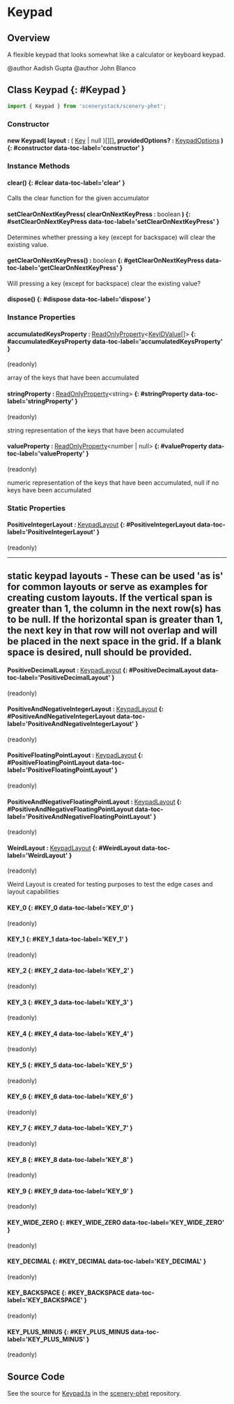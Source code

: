 # Keypad

## Overview

A flexible keypad that looks somewhat like a calculator or keyboard keypad.

@author Aadish Gupta
@author John Blanco

## Class Keypad {: #Keypad }


```js
import { Keypad } from 'scenerystack/scenery-phet';
```
### Constructor

#### new Keypad( layout : <span style="font-weight: 400;">( [Key](../scenery-phet/Key.md) | <span style="color: hsla(calc(var(--md-hue) + 180deg),80%,40%,1);">null</span> )[][]</span>, providedOptions? : <span style="font-weight: 400;">[KeypadOptions](../scenery-phet/Keypad.md#KeypadOptions)</span> ) {: #constructor data-toc-label='constructor' }

### Instance Methods

#### clear() {: #clear data-toc-label='clear' }

Calls the clear function for the given accumulator

#### setClearOnNextKeyPress( clearOnNextKeyPress : <span style="font-weight: 400;"><span style="color: hsla(calc(var(--md-hue) + 180deg),80%,40%,1);">boolean</span></span> ) {: #setClearOnNextKeyPress data-toc-label='setClearOnNextKeyPress' }

Determines whether pressing a key (except for backspace) will clear the existing value.

#### getClearOnNextKeyPress() : <span style="font-weight: 400;"><span style="color: hsla(calc(var(--md-hue) + 180deg),80%,40%,1);">boolean</span></span> {: #getClearOnNextKeyPress data-toc-label='getClearOnNextKeyPress' }

Will pressing a key (except for backspace) clear the existing value?

#### dispose() {: #dispose data-toc-label='dispose' }

### Instance Properties

#### accumulatedKeysProperty : <span style="font-weight: 400;">[ReadOnlyProperty](../axon/ReadOnlyProperty.md)&lt;[KeyIDValue](../scenery-phet/KeyID.md#KeyIDValue)[]&gt;</span> {: #accumulatedKeysProperty data-toc-label='accumulatedKeysProperty' }

(readonly)

array of the keys that have been accumulated

#### stringProperty : <span style="font-weight: 400;">[ReadOnlyProperty](../axon/ReadOnlyProperty.md)&lt;<span style="color: hsla(calc(var(--md-hue) + 180deg),80%,40%,1);">string</span>&gt;</span> {: #stringProperty data-toc-label='stringProperty' }

(readonly)

string representation of the keys that have been accumulated

#### valueProperty : <span style="font-weight: 400;">[ReadOnlyProperty](../axon/ReadOnlyProperty.md)&lt;<span style="color: hsla(calc(var(--md-hue) + 180deg),80%,40%,1);">number</span> | <span style="color: hsla(calc(var(--md-hue) + 180deg),80%,40%,1);">null</span>&gt;</span> {: #valueProperty data-toc-label='valueProperty' }

(readonly)

numeric representation of the keys that have been accumulated, null if no keys have been accumulated

### Static Properties

#### PositiveIntegerLayout : <span style="font-weight: 400;">[KeypadLayout](../scenery-phet/Keypad.md#KeypadLayout)</span> {: #PositiveIntegerLayout data-toc-label='PositiveIntegerLayout' }

(readonly)

------------------------------------------------------------------------------------------------------------------
static keypad layouts - These can be used 'as is' for common layouts or serve as examples for creating custom
layouts. If the vertical span is greater than 1, the column in the next row(s) has to be null.  If
the horizontal span is greater than 1, the next key in that row will not overlap and will be placed in the next
space in the grid. If a blank space is desired, null should be provided.
------------------------------------------------------------------------------------------------------------------

#### PositiveDecimalLayout : <span style="font-weight: 400;">[KeypadLayout](../scenery-phet/Keypad.md#KeypadLayout)</span> {: #PositiveDecimalLayout data-toc-label='PositiveDecimalLayout' }

(readonly)

#### PositiveAndNegativeIntegerLayout : <span style="font-weight: 400;">[KeypadLayout](../scenery-phet/Keypad.md#KeypadLayout)</span> {: #PositiveAndNegativeIntegerLayout data-toc-label='PositiveAndNegativeIntegerLayout' }

(readonly)

#### PositiveFloatingPointLayout : <span style="font-weight: 400;">[KeypadLayout](../scenery-phet/Keypad.md#KeypadLayout)</span> {: #PositiveFloatingPointLayout data-toc-label='PositiveFloatingPointLayout' }

(readonly)

#### PositiveAndNegativeFloatingPointLayout : <span style="font-weight: 400;">[KeypadLayout](../scenery-phet/Keypad.md#KeypadLayout)</span> {: #PositiveAndNegativeFloatingPointLayout data-toc-label='PositiveAndNegativeFloatingPointLayout' }

(readonly)

#### WeirdLayout : <span style="font-weight: 400;">[KeypadLayout](../scenery-phet/Keypad.md#KeypadLayout)</span> {: #WeirdLayout data-toc-label='WeirdLayout' }

(readonly)

Weird Layout is created for testing purposes to test the edge cases and layout capabilities

#### KEY_0 {: #KEY_0 data-toc-label='KEY_0' }

(readonly)

#### KEY_1 {: #KEY_1 data-toc-label='KEY_1' }

(readonly)

#### KEY_2 {: #KEY_2 data-toc-label='KEY_2' }

(readonly)

#### KEY_3 {: #KEY_3 data-toc-label='KEY_3' }

(readonly)

#### KEY_4 {: #KEY_4 data-toc-label='KEY_4' }

(readonly)

#### KEY_5 {: #KEY_5 data-toc-label='KEY_5' }

(readonly)

#### KEY_6 {: #KEY_6 data-toc-label='KEY_6' }

(readonly)

#### KEY_7 {: #KEY_7 data-toc-label='KEY_7' }

(readonly)

#### KEY_8 {: #KEY_8 data-toc-label='KEY_8' }

(readonly)

#### KEY_9 {: #KEY_9 data-toc-label='KEY_9' }

(readonly)

#### KEY_WIDE_ZERO {: #KEY_WIDE_ZERO data-toc-label='KEY_WIDE_ZERO' }

(readonly)

#### KEY_DECIMAL {: #KEY_DECIMAL data-toc-label='KEY_DECIMAL' }

(readonly)

#### KEY_BACKSPACE {: #KEY_BACKSPACE data-toc-label='KEY_BACKSPACE' }

(readonly)

#### KEY_PLUS_MINUS {: #KEY_PLUS_MINUS data-toc-label='KEY_PLUS_MINUS' }

(readonly)



## Source Code

See the source for [Keypad.ts](https://github.com/phetsims/scenery-phet/blob/main/js/keypad/Keypad.ts) in the [scenery-phet](https://github.com/phetsims/scenery-phet) repository.
